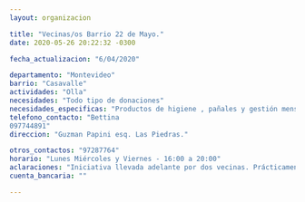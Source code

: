 ```yaml
---
layout: organizacion

title: "Vecinas/os Barrio 22 de Mayo."
date: 2020-05-26 20:22:32 -0300

fecha_actualizacion: "6/04/2020"

departamento: "Montevideo"
barrio: "Casavalle"
actividades: "Olla"
necesidades: "Todo tipo de donaciones"
necesidades_especificas: "Productos de higiene , pañales y gestión menstrual"
telefono_contacto: "Bettina
097744891"
direccion: "Guzman Papini esq. Las Piedras."

otros_contactos: "97287764"
horario: "Lunes Miércoles y Viernes - 16:00 a 20:00"
aclaraciones: "Iniciativa llevada adelante por dos vecinas. Prácticamente no están recibiendo donaciones por lo cual disminuyeron la frecuencia diaria a tres veces por semana. Comenzaron atendiendo a 160 personas, ha ido disminuyendo a medida que las donaciones han bajado."
cuenta_bancaria: ""

---
```

